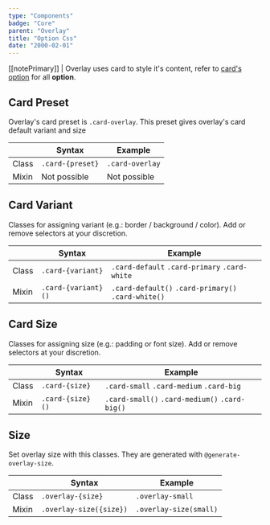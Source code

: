 ```yaml
---
type: "Components"
badge: "Core"
parent: "Overlay"
title: "Option Css"
date: "2000-02-01"
---
```


[[notePrimary]]
| Overlay uses card to style it's content, refer to [card's option](/components/card/option) for all **option**.

## Card Preset

Overlay's card preset is `.card-overlay`. This preset gives overlay's card default variant and size

<div class="table-scroll">

|                         | Syntax                                    | Example                       |
| ----------------------- | ----------------------------------------- | ----------------------------- |
| Class                   | `.card-{preset}`                         | `.card-overlay`              |
| Mixin                   | Not possible                              | Not possible                  |

</div>

<demo>
  <demovanilla src="vanilla/components/overlay/card-preset">
  </demovanilla>
</demo>

## Card Variant

Classes for assigning variant (e.g.: border / background / color). Add or remove selectors at your discretion.

<div class="table-scroll">

|                         | Syntax                                    | Example                       |
| ----------------------- | ----------------------------------------- | ----------------------------- |
| Class                   | `.card-{variant}`                     | `.card-default` `.card-primary` `.card-white` |
| Mixin                   | `.card-{variant}()`                   | `.card-default()` `.card-primary()` `.card-white()`        |

</div>

<demo>
  <demovanilla src="vanilla/components/overlay/card-variant">
  </demovanilla>
</demo>

## Card Size

Classes for assigning size (e.g.: padding or font size). Add or remove selectors at your discretion.

<div class="table-scroll">

|                         | Syntax                                    | Example                       |
| ----------------------- | ----------------------------------------- | ----------------------------- |
| Class                   | `.card-{size}`                           | `.card-small` `.card-medium` `.card-big`|
| Mixin                   | `.card-{size}()`                         | `.card-small()` `.card-medium()` `.card-big()`         |

</div>

<demo>
  <demovanilla src="vanilla/components/overlay/card-size">
  </demovanilla>
</demo>

## Size

Set overlay size with this classes. They are generated with `@generate-overlay-size`.

<div class="table-scroll">

|                         | Syntax                                    | Example                       |
| ----------------------- | ----------------------------------------- | ----------------------------- |
| Class                   | `.overlay-{size}`                        | `.overlay-small`             |
| Mixin                   | `.overlay-size({size})`                   | `.overlay-size(small)`         |

</div>

<demo>
  <demovanilla src="vanilla/components/overlay/size">
  </demovanilla>
</demo>

